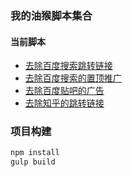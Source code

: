 ### 我的油猴脚本集合

#### 当前脚本

- [去除百度搜索跳转链接]()
- [去除百度搜索的置顶推广]()
- [去除百度贴吧的广告]()
- [去除知乎的跳转链接]()

### 项目构建

```bash
npm install
gulp build
```